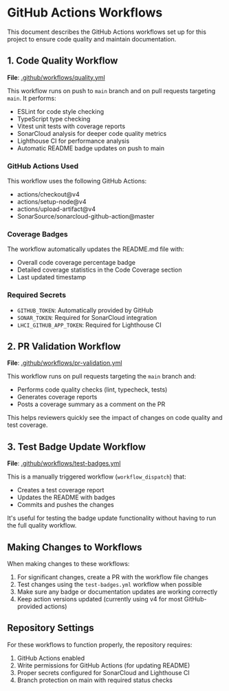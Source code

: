 # GitHub Actions Workflows

This document describes the GitHub Actions workflows set up for this project to ensure code quality and maintain documentation.

## 1. Code Quality Workflow

**File**: [.github/workflows/quality.yml](.github/workflows/quality.yml)

This workflow runs on push to `main` branch and on pull requests targeting `main`. It performs:

- ESLint for code style checking
- TypeScript type checking
- Vitest unit tests with coverage reports
- SonarCloud analysis for deeper code quality metrics
- Lighthouse CI for performance analysis
- Automatic README badge updates on push to main

### GitHub Actions Used

This workflow uses the following GitHub Actions:
- actions/checkout@v4
- actions/setup-node@v4
- actions/upload-artifact@v4
- SonarSource/sonarcloud-github-action@master

### Coverage Badges

The workflow automatically updates the README.md file with:
- Overall code coverage percentage badge
- Detailed coverage statistics in the Code Coverage section
- Last updated timestamp

### Required Secrets

- `GITHUB_TOKEN`: Automatically provided by GitHub
- `SONAR_TOKEN`: Required for SonarCloud integration
- `LHCI_GITHUB_APP_TOKEN`: Required for Lighthouse CI

## 2. PR Validation Workflow

**File**: [.github/workflows/pr-validation.yml](.github/workflows/pr-validation.yml)

This workflow runs on pull requests targeting the `main` branch and:

- Performs code quality checks (lint, typecheck, tests)
- Generates coverage reports
- Posts a coverage summary as a comment on the PR

This helps reviewers quickly see the impact of changes on code quality and test coverage.

## 3. Test Badge Update Workflow

**File**: [.github/workflows/test-badges.yml](.github/workflows/test-badges.yml)

This is a manually triggered workflow (`workflow_dispatch`) that:
- Creates a test coverage report
- Updates the README with badges
- Commits and pushes the changes

It's useful for testing the badge update functionality without having to run the full quality workflow.

## Making Changes to Workflows

When making changes to these workflows:

1. For significant changes, create a PR with the workflow file changes
2. Test changes using the `test-badges.yml` workflow when possible
3. Make sure any badge or documentation updates are working correctly
4. Keep action versions updated (currently using v4 for most GitHub-provided actions)

## Repository Settings

For these workflows to function properly, the repository requires:

1. GitHub Actions enabled
2. Write permissions for GitHub Actions (for updating README)
3. Proper secrets configured for SonarCloud and Lighthouse CI
4. Branch protection on main with required status checks 